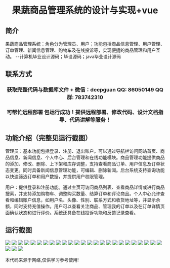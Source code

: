 <p><h1 align="center">果蔬商品管理系统的设计与实现+vue</h1></p>

## 简介
果蔬商品管理系统：角色分为管理员、用户；功能包括商品信息管理、用户管理、订单管理、新闻信息管理、购物车及在线投诉等，实现便捷的商品管理和用户互动。    --计算机毕业设计源码；毕设源码；java毕业设计源码


## 联系方式
<p><h3 align="center">获取完整代码与数据库文件 + 微信：deepguan QQ: 86050149 QQ群: 783742310</h3></p>
<p><h3 align="center">可帮忙远程部署 包运行成功！提供远程部署、修改代码、设计文档指导、代码讲解等服务！</h3></p>

## 功能介绍（完整见运行截图）
管理员：基本功能包括登录、注册、退出账户。可以通过导航栏访问网站首页、商品信息、新闻信息、个人中心、后台管理和在线功能模块。商品管理功能提供商品的添加、修改、删除、上下架和库存调整，支持查看商品订单、用户信息及订单状态变更。同时具备新闻信息管理功能，可编辑、删除新闻。后台系统支持查询功能以快速筛选订单和用户数据，并提供用户权限管理。

用户：提供登录和注册功能。通过主页可访问商品列表、查看商品详情或进行商品搜索，并支持添加购物车、调整购买数量、结算订单和评论商品。个人中心允许查看和编辑账户信息，如用户名、头像、性别、联系方式和收货地址等，并显示余额，同时支持充值操作。用户可以查看关注商品、管理我的订单以及在订单详情页面确认状态和进行评价。系统还具备在线投诉功能和反馈记录查看。


## 运行截图
![](img/001.jpg)
![](img/002.jpg)
![](img/003.jpg)
![](img/004.jpg)
![](img/005.jpg)
![](img/006.jpg)
![](img/007.jpg)
![](img/008.jpg)
![](img/009.jpg)
![](img/010.jpg)
![](img/011.jpg)
![](img/012.jpg)
![](img/013.jpg)
![](img/014.jpg)
![](img/015.jpg)
![](img/016.jpg)
![](img/017.jpg)
![](img/018.jpg)
![](img/019.jpg)
![](img/020.jpg)
![](img/021.jpg)
![](img/022.jpg)
![](img/023.jpg)
![](img/024.jpg)
![](img/025.jpg)
![](img/026.jpg)
![](img/027.jpg)
![](img/028.jpg)

<p>本代码来源于网络,仅供学习参考使用!</p>
